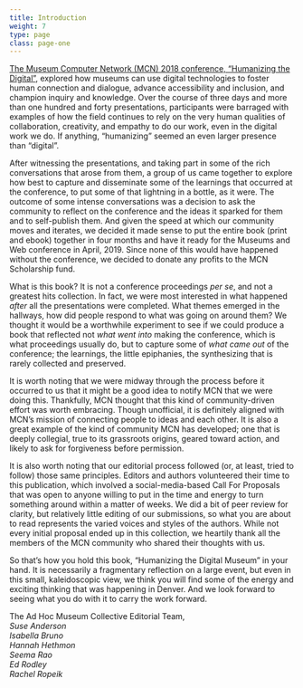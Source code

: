```yaml
---
title: Introduction
weight: 7
type: page
class: page-one
---
```


[The Museum Computer Network (MCN) 2018 conference, “Humanizing the Digital”](http://mcn.edu/mcn-2018-humanizing-the-digital/), explored how museums can use digital technologies to foster human connection and dialogue, advance accessibility and inclusion, and champion inquiry and knowledge. Over the course of three days and more than one hundred and forty presentations, participants were barraged with examples of how the field continues to rely on the very human qualities of collaboration, creativity, and empathy to do our work, even in the digital work we do. If anything, “humanizing” seemed an even larger presence than “digital”.

After witnessing the presentations, and taking part in some of the rich conversations that arose from them, a group of us came together to explore how best to capture and disseminate some of the learnings that occurred at the conference, to put some of that lightning in a bottle, as it were. The outcome of some intense conversations was a decision to ask the community to reflect on the conference and the ideas it sparked for them and to self-publish them. And given the speed at which our community moves and iterates, we decided it made sense to put the entire book (print and ebook) together in four months and have it ready for the Museums and Web conference in April, 2019. Since none of this would have happened without the conference, we decided to donate any profits to the MCN Scholarship fund.

What is this book? It is not a conference proceedings *per se*, and not a greatest hits collection. In fact, we were most interested in what happened *after* all the presentations were completed. What themes emerged in the hallways, how did people respond to what was going on around them? We thought it would be a worthwhile experiment to see if we could produce a book that reflected not *what went into* making the conference, which is what proceedings usually do, but to capture some of *what came out* of the conference; the learnings, the little epiphanies, the synthesizing that is rarely collected and preserved.

It is worth noting that we were midway through the process before it occurred to us that it might be a good idea to notify MCN that we were doing this. Thankfully, MCN thought that this kind of community-driven effort was worth embracing. Though unofficial, it is definitely aligned with MCN’s mission of connecting people to ideas and each other. It is also a great example of the kind of community MCN has developed; one that is deeply collegial, true to its grassroots origins, geared toward action, and likely to ask for forgiveness before permission.

It is also worth noting that our editorial process followed (or, at least, tried to follow) those same principles. Editors and authors volunteered their time to this publication, which involved a social-media-based Call For Proposals that was open to anyone willing to put in the time and energy to turn something around within a matter of weeks. We did a bit of peer review for clarity, but relatively little editing of our submissions, so what you are about to read represents the varied voices and styles of the authors. While not every initial proposal ended up in this collection, we heartily thank all the members of the MCN community who shared their thoughts with us.

So that’s how you hold this book, “Humanizing the Digital Museum” in your hand. It is necessarily a fragmentary reflection on a large event, but even in this small, kaleidoscopic view, we think you will find some of the energy and exciting thinking that was happening in Denver. And we look forward to seeing what you do with it to carry the work forward.

The Ad Hoc Museum Collective Editorial Team, <br />
*Suse Anderson* <br />
*Isabella Bruno* <br />
*Hannah Hethmon* <br />
*Seema Rao* <br />
*Ed Rodley* <br />
*Rachel Ropeik*
